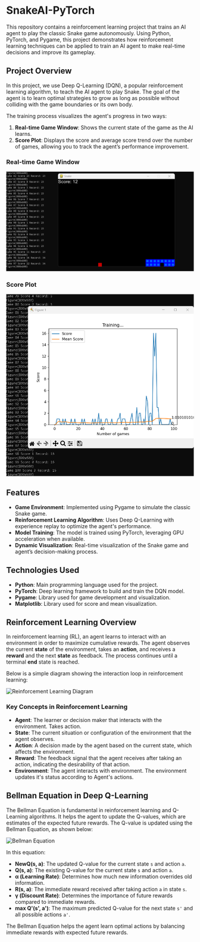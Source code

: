 # SnakeAI-PyTorch

This repository contains a reinforcement learning project that trains an AI agent to play the classic Snake game autonomously. Using Python, PyTorch, and Pygame, this project demonstrates how reinforcement learning techniques can be applied to train an AI agent to make real-time decisions and improve its gameplay.

## Project Overview

In this project, we use Deep Q-Learning (DQN), a popular reinforcement learning algorithm, to teach the AI agent to play Snake. The goal of the agent is to learn optimal strategies to grow as long as possible without colliding with the game boundaries or its own body.

The training process visualizes the agent's progress in two ways:
1. **Real-time Game Window**: Shows the current state of the game as the AI learns.
2. **Score Plot**: Displays the score and average score trend over the number of games, allowing you to track the agent’s performance improvement.

### Real-time Game Window
![Real-time Game Window](images/game.png)

### Score Plot
![Score Plot](images/plot.png)

## Features

- **Game Environment**: Implemented using Pygame to simulate the classic Snake game.
- **Reinforcement Learning Algorithm**: Uses Deep Q-Learning with experience replay to optimize the agent's performance.
- **Model Training**: The model is trained using PyTorch, leveraging GPU acceleration when available.
- **Dynamic Visualization**: Real-time visualization of the Snake game and agent’s decision-making process.

## Technologies Used

- **Python**: Main programming language used for the project.
- **PyTorch**: Deep learning framework to build and train the DQN model.
- **Pygame**: Library used for game development and visualization.
- **Matplotlib**: Library used for score and mean visualization.


## Reinforcement Learning Overview

In reinforcement learning (RL), an agent learns to interact with an environment in order to maximize cumulative rewards. The agent observes the current **state** of the environment, takes an **action**, and receives a **reward** and the next **state** as feedback. The process continues until a terminal **end** state is reached.

Below is a simple diagram showing the interaction loop in reinforcement learning:

![Reinforcement Learning Diagram](rl.png)

### Key Concepts in Reinforcement Learning

- **Agent**: The learner or decision maker that interacts with the environment. Takes action.
- **State**: The current situation or configuration of the environment that the agent observes.
- **Action**: A decision made by the agent based on the current state, which affects the environment.
- **Reward**: The feedback signal that the agent receives after taking an action, indicating the desirability of that action.
- **Environment**: The agent interacts with environment. The environment updates it's status according to Agent's actions.

## Bellman Equation in Deep Q-Learning

The Bellman Equation is fundamental in reinforcement learning and Q-Learning algorithms. It helps the agent to update the Q-values, which are estimates of the expected future rewards. The Q-value is updated using the Bellman Equation, as shown below:

![Bellman Equation](bellman_equation.png)

In this equation:
- **NewQ(s, a)**: The updated Q-value for the current state `s` and action `a`.
- **Q(s, a)**: The existing Q-value for the current state `s` and action `a`.
- **α (Learning Rate)**: Determines how much new information overrides old information.
- **R(s, a)**: The immediate reward received after taking action `a` in state `s`.
- **γ (Discount Rate)**: Determines the importance of future rewards compared to immediate rewards.
- **max Q'(s', a')**: The maximum predicted Q-value for the next state `s'` and all possible actions `a'`.

The Bellman Equation helps the agent learn optimal actions by balancing immediate rewards with expected future rewards.

